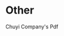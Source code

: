 # Other

Chuyi Company's Pdf


[桃竹]:  https://chuyiwa.github.io/Other/穎崴科技-桃竹2日(高雄出發).pdf       "桃竹員工旅遊"

